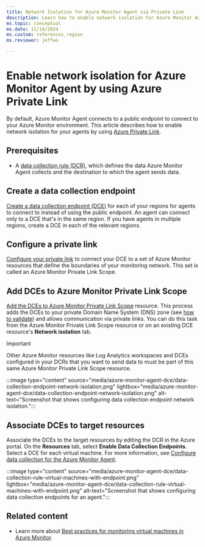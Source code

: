 ```yaml
---
title: Network Isolation for Azure Monitor Agent via Private Link
description: Learn how to enable network isolation for Azure Monitor Agent by using Azure Private Link.
ms.topic: conceptual
ms.date: 11/14/2024
ms.custom: references_region
ms.reviewer: jeffwo

---
```


# Enable network isolation for Azure Monitor Agent by using Azure Private Link

By default, Azure Monitor Agent connects to a public endpoint to connect to your Azure Monitor environment. This article describes how to enable network isolation for your agents by using [Azure Private Link](/azure/private-link/private-link-overview).

## Prerequisites

- A [data collection rule (DCR)](../essentials/data-collection-rule-create-edit.md), which defines the data Azure Monitor Agent collects and the destination to which the agent sends data.

## Create a data collection endpoint

[Create a data collection endpoint (DCE)](../essentials/data-collection-endpoint-overview.md#create-a-data-collection-endpoint) for each of your regions for agents to connect to instead of using the public endpoint. An agent can connect only to a DCE that's in the same region. If you have agents in multiple regions, create a DCE in each of the relevant regions.

## Configure a private link

[Configure your private link](../logs/private-link-configure.md) to connect your DCE to a set of Azure Monitor resources that define the boundaries of your monitoring network. This set is called an Azure Monitor Private Link Scope.

## Add DCEs to Azure Monitor Private Link Scope

[Add the DCEs to Azure Monitor Private Link Scope](../logs/private-link-configure.md#connect-resources-to-the-ampls) resource. This process adds the DCEs to your private Domain Name System (DNS) zone (see [how to validate](../logs/private-link-configure.md#validate-communication-over-ampls)) and allows communication via private links. You can do this task from the Azure Monitor Private Link Scope resource or on an existing DCE resource's **Network isolation** tab.

> [!IMPORTANT]
> Other Azure Monitor resources like Log Analytics workspaces and DCEs configured in your DCRs that you want to send data to must be part of this same Azure Monitor Private Link Scope resource.

:::image type="content" source="media/azure-monitor-agent-dce/data-collection-endpoint-network-isolation.png" lightbox="media/azure-monitor-agent-dce/data-collection-endpoint-network-isolation.png" alt-text="Screenshot that shows configuring data collection endpoint network isolation.":::

## Associate DCEs to target resources

Associate the DCEs to the target resources by editing the DCR in the Azure portal. On the **Resources** tab, select **Enable Data Collection Endpoints**. Select a DCE for each virtual machine. For more information, see [Configure data collection for the Azure Monitor Agent](../agents/azure-monitor-agent-data-collection.md).

:::image type="content" source="media/azure-monitor-agent-dce/data-collection-rule-virtual-machines-with-endpoint.png" lightbox="media/azure-monitor-agent-dce/data-collection-rule-virtual-machines-with-endpoint.png" alt-text="Screenshot that shows configuring data collection endpoints for an agent.":::

## Related content

- Learn more about [Best practices for monitoring virtual machines in Azure Monitor](../best-practices-vm.md).
